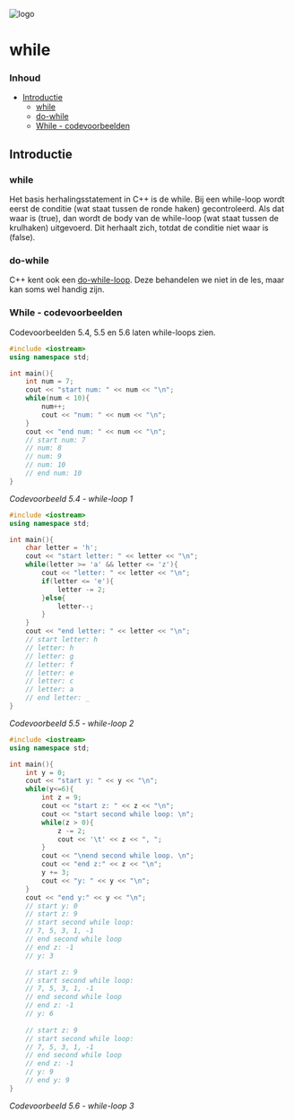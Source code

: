![logo](../../img/ISO_C++_Logo.svg) [](logo-id)

# while[](title-id) <!-- omit in toc -->

### Inhoud[](toc-id) <!-- omit in toc -->

- [Introductie](#introductie)
  - [while](#while)
  - [do-while](#do-while)
  - [While - codevoorbeelden](#while---codevoorbeelden)

## Introductie

### while

Het basis herhalingsstatement in C++ is de while. Bij een while-loop wordt eerst de
conditie (wat staat tussen de ronde haken) gecontroleerd. Als dat waar is (true), dan
wordt de body van de while-loop (wat staat tussen de krulhaken) uitgevoerd. Dit
herhaalt zich, totdat de conditie niet waar is (false).

### do-while

C++ kent ook een [do-while-loop](#do-while). Deze behandelen we niet in de les, maar kan soms wel handig zijn.

### While - codevoorbeelden

Codevoorbeelden 5.4, 5.5 en 5.6 laten while-loops zien.

```cpp
#include <iostream>
using namespace std;

int main(){
    int num = 7;
    cout << "start num: " << num << "\n";
    while(num < 10){
        num++;
        cout << "num: " << num << "\n";
    }
    cout << "end num: " << num << "\n";
    // start num: 7
    // num: 8
    // num: 9
    // num: 10
    // end num: 10
}
```

*Codevoorbeeld 5.4 - while-loop 1*

``` c++
#include <iostream>
using namespace std;

int main(){
    char letter = 'h';
    cout << "start letter: " << letter << "\n";
    while(letter >= 'a' && letter <= 'z'){
        cout << "letter: " << letter << "\n";
        if(letter <= 'e'){
            letter -= 2;
        }else{
            letter--;
        }
    }
    cout << "end letter: " << letter << "\n";
    // start letter: h
    // letter: h
    // letter: g
    // letter: f
    // letter: e
    // letter: c
    // letter: a
    // end letter: _
}
```

*Codevoorbeeld 5.5 - while-loop 2*

```cpp
#include <iostream>
using namespace std;

int main(){
    int y = 0;
    cout << "start y: " << y << "\n";
    while(y<=6){
        int z = 9;
        cout << "start z: " << z << "\n";
        cout << "start second while loop: \n";
        while(z > 0){
            z -= 2;
            cout << '\t' << z << ", ";
        }
        cout << "\nend second while loop. \n";
        cout << "end z:" << z << "\n";
        y += 3;
        cout << "y: " << y << "\n";
    }
    cout << "end y:" << y << "\n";
    // start y: 0
    // start z: 9
    // start second while loop:
    // 7, 5, 3, 1, -1
    // end second while loop
    // end z: -1
    // y: 3

    // start z: 9
    // start second while loop:
    // 7, 5, 3, 1, -1
    // end second while loop
    // end z: -1
    // y: 6
    
    // start z: 9
    // start second while loop:
    // 7, 5, 3, 1, -1
    // end second while loop
    // end z: -1
    // y: 9
    // end y: 9
}
```

*Codevoorbeeld 5.6 - while-loop 3*
